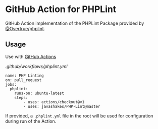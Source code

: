 # GitHub Action for PHPLint

GitHub Action implementation of the PHPLint Package provided by [@Overtrue/phplint](https://github.com/overtrue/phplint). 

## Usage

Use with [GitHub Actions](https://github.com/features/actions)

_.github/workflows/phplint.yml_

```
name: PHP Linting
on: pull_request
jobs:
  phplint:
    runs-on: ubuntu-latest
    steps:
        - uses: actions/checkout@v1
        - uses: javashakes/PHP-Lint@master
```

If provided, a `.phplint.yml` file in the root will be used for configuration during run of the Action.
